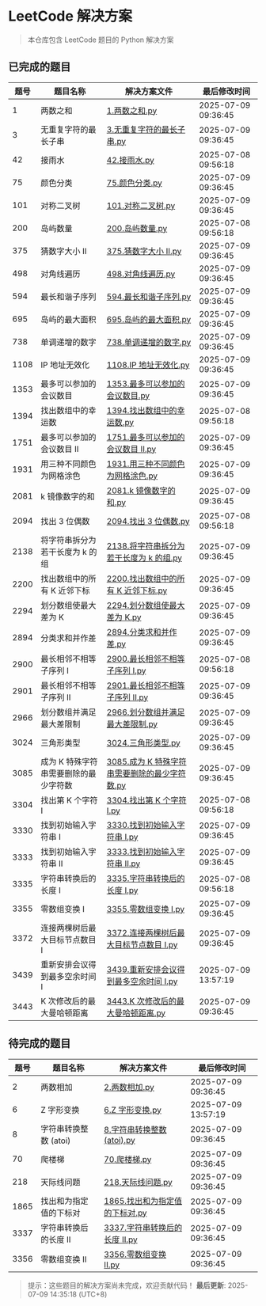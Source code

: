 # LeetCode 解决方案

> 本仓库包含 LeetCode 题目的 Python 解决方案

## 已完成的题目

| 题号 | 题目名称 | 解决方案文件 | 最后修改时间 |
|------|----------|--------------|-------------|
| 1 | 两数之和 | [1.两数之和.py](./solution/python/1.两数之和.py) |  2025-07-09 09:36:45 |
| 3 | 无重复字符的最长子串 | [3.无重复字符的最长子串.py](./solution/python/3.无重复字符的最长子串.py) |  2025-07-09 09:36:45 |
| 42 | 接雨水 | [42.接雨水.py](./solution/python/42.接雨水.py) |  2025-07-08 09:56:18 |
| 75 | 颜色分类 | [75.颜色分类.py](./solution/python/75.颜色分类.py) |  2025-07-09 09:36:45 |
| 101 | 对称二叉树 | [101.对称二叉树.py](./solution/python/101.对称二叉树.py) |  2025-07-09 09:36:45 |
| 200 | 岛屿数量 | [200.岛屿数量.py](./solution/python/200.岛屿数量.py) |  2025-07-08 09:56:18 |
| 375 | 猜数字大小 II | [375.猜数字大小 II.py](./solution/python/375.猜数字大小%20II.py) |  2025-07-09 09:36:45 |
| 498 | 对角线遍历 | [498.对角线遍历.py](./solution/python/498.对角线遍历.py) |  2025-07-09 09:36:45 |
| 594 | 最长和谐子序列 | [594.最长和谐子序列.py](./solution/python/594.最长和谐子序列.py) |  2025-07-09 09:36:45 |
| 695 | 岛屿的最大面积 | [695.岛屿的最大面积.py](./solution/python/695.岛屿的最大面积.py) |  2025-07-09 09:36:45 |
| 738 | 单调递增的数字 | [738.单调递增的数字.py](./solution/python/738.单调递增的数字.py) |  2025-07-09 09:36:45 |
| 1108 | IP 地址无效化 | [1108.IP 地址无效化.py](./solution/python/1108.IP%20地址无效化.py) |  2025-07-09 09:36:45 |
| 1353 | 最多可以参加的会议数目 | [1353.最多可以参加的会议数目.py](./solution/python/1353.最多可以参加的会议数目.py) |  2025-07-09 09:36:45 |
| 1394 | 找出数组中的幸运数 | [1394.找出数组中的幸运数.py](./solution/python/1394.找出数组中的幸运数.py) |  2025-07-08 09:56:18 |
| 1751 | 最多可以参加的会议数目 II | [1751.最多可以参加的会议数目 II.py](./solution/python/1751.最多可以参加的会议数目%20II.py) |  2025-07-09 09:36:45 |
| 1931 | 用三种不同颜色为网格涂色 | [1931.用三种不同颜色为网格涂色.py](./solution/python/1931.用三种不同颜色为网格涂色.py) |  2025-07-09 09:36:45 |
| 2081 | k 镜像数字的和 | [2081.k 镜像数字的和.py](./solution/python/2081.k%20镜像数字的和.py) |  2025-07-09 09:36:45 |
| 2094 | 找出 3 位偶数 | [2094.找出 3 位偶数.py](./solution/python/2094.找出%203%20位偶数.py) |  2025-07-08 09:56:18 |
| 2138 | 将字符串拆分为若干长度为 k 的组 | [2138.将字符串拆分为若干长度为 k 的组.py](./solution/python/2138.将字符串拆分为若干长度为%20k%20的组.py) |  2025-07-09 09:36:45 |
| 2200 | 找出数组中的所有 K 近邻下标 | [2200.找出数组中的所有 K 近邻下标.py](./solution/python/2200.找出数组中的所有%20K%20近邻下标.py) |  2025-07-09 09:36:45 |
| 2294 | 划分数组使最大差为 K | [2294.划分数组使最大差为 K.py](./solution/python/2294.划分数组使最大差为%20K.py) |  2025-07-09 09:36:45 |
| 2894 | 分类求和并作差 | [2894.分类求和并作差.py](./solution/python/2894.分类求和并作差.py) |  2025-07-09 09:36:45 |
| 2900 | 最长相邻不相等子序列 I | [2900.最长相邻不相等子序列 I.py](./solution/python/2900.最长相邻不相等子序列%20I.py) |  2025-07-08 09:56:18 |
| 2901 | 最长相邻不相等子序列 II | [2901.最长相邻不相等子序列 II.py](./solution/python/2901.最长相邻不相等子序列%20II.py) |  2025-07-09 09:36:45 |
| 2966 | 划分数组并满足最大差限制 | [2966.划分数组并满足最大差限制.py](./solution/python/2966.划分数组并满足最大差限制.py) |  2025-07-09 09:36:45 |
| 3024 | 三角形类型 | [3024.三角形类型.py](./solution/python/3024.三角形类型.py) |  2025-07-09 09:36:45 |
| 3085 | 成为 K 特殊字符串需要删除的最少字符数 | [3085.成为 K 特殊字符串需要删除的最少字符数.py](./solution/python/3085.成为%20K%20特殊字符串需要删除的最少字符数.py) |  2025-07-09 09:36:45 |
| 3304 | 找出第 K 个字符 I | [3304.找出第 K 个字符 I.py](./solution/python/3304.找出第%20K%20个字符%20I.py) |  2025-07-08 09:56:18 |
| 3330 | 找到初始输入字符串 I | [3330.找到初始输入字符串 I.py](./solution/python/3330.找到初始输入字符串%20I.py) |  2025-07-09 09:36:45 |
| 3333 | 找到初始输入字符串 II | [3333.找到初始输入字符串 II.py](./solution/python/3333.找到初始输入字符串%20II.py) |  2025-07-09 09:36:45 |
| 3335 | 字符串转换后的长度 I | [3335.字符串转换后的长度 I.py](./solution/python/3335.字符串转换后的长度%20I.py) |  2025-07-08 09:56:18 |
| 3355 | 零数组变换 I | [3355.零数组变换 I.py](./solution/python/3355.零数组变换%20I.py) |  2025-07-09 09:36:45 |
| 3372 | 连接两棵树后最大目标节点数目 I | [3372.连接两棵树后最大目标节点数目 I.py](./solution/python/3372.连接两棵树后最大目标节点数目%20I.py) |  2025-07-09 09:36:45 |
| 3439 | 重新安排会议得到最多空余时间 I | [3439.重新安排会议得到最多空余时间 I.py](./solution/python/3439.重新安排会议得到最多空余时间%20I.py) |  2025-07-09 13:57:19 |
| 3443 | K 次修改后的最大曼哈顿距离 | [3443.K 次修改后的最大曼哈顿距离.py](./solution/python/3443.K%20次修改后的最大曼哈顿距离.py) |  2025-07-09 09:36:45 |

## 待完成的题目

| 题号 | 题目名称 | 解决方案文件 | 最后修改时间 |
|------|----------|--------------|-------------|
| 2 | 两数相加 | [2.两数相加.py](./solution/python/2.两数相加.py) |  2025-07-09 09:36:45 |
| 6 | Z 字形变换 | [6.Z 字形变换.py](./solution/python/6.Z%20字形变换.py) |  2025-07-09 13:57:19 |
| 8 | 字符串转换整数 (atoi) | [8.字符串转换整数 (atoi).py](./solution/python/8.字符串转换整数%20(atoi).py) |  2025-07-09 09:36:45 |
| 70 | 爬楼梯 | [70.爬楼梯.py](./solution/python/70.爬楼梯.py) |  2025-07-09 09:36:45 |
| 218 | 天际线问题 | [218.天际线问题.py](./solution/python/218.天际线问题.py) |  2025-07-09 09:36:45 |
| 1865 | 找出和为指定值的下标对 | [1865.找出和为指定值的下标对.py](./solution/python/1865.找出和为指定值的下标对.py) |  2025-07-09 09:36:45 |
| 3337 | 字符串转换后的长度 II | [3337.字符串转换后的长度 II.py](./solution/python/3337.字符串转换后的长度%20II.py) |  2025-07-09 09:36:45 |
| 3356 | 零数组变换 II | [3356.零数组变换 II.py](./solution/python/3356.零数组变换%20II.py) |  2025-07-09 09:36:45 |

> 提示：这些题目的解决方案尚未完成，欢迎贡献代码！
**最后更新**: 2025-07-09 14:35:18 (UTC+8)
